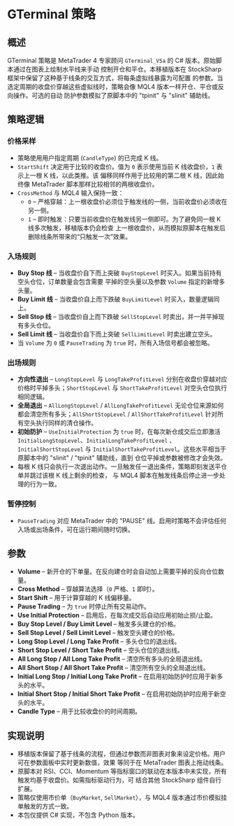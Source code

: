 # GTerminal 策略

## 概述
GTerminal 策略是 MetaTrader 4 专家顾问 `GTerminal_V5a` 的 C# 版本。原始脚本通过在图表上绘制水平线来手动
控制开仓和平仓。本移植版本在 StockSharp 框架中保留了这种基于线条的交互方式，将每条虚拟线暴露为可配置
的参数。当选定周期的收盘价穿越这些虚拟线时，策略会像 MQL4 版本一样开仓、平仓或反向操作。可选的自动
防护参数模拟了原脚本中的 "tpinit" 与 "slinit" 辅助线。

## 策略逻辑
### 价格采样
* 策略使用用户指定周期 (`CandleType`) 的已完成 K 线。
* `StartShift` 决定用于比较的收盘价。值为 `0` 表示使用当前 K 线收盘价，`1` 表示上一根 K 线，以此类推。该
偏移同样作用于比较用的第二根 K 线，因此始终像 MetaTrader 脚本那样比较相邻的两根收盘价。
* `CrossMethod` 与 MQL4 输入保持一致：
  * `0` – 严格穿越：上一根收盘价必须位于触发线的一侧，当前收盘价必须收在另一侧。
  * `1` – 即时触发：只要当前收盘价在触发线另一侧即可。为了避免同一根 K 线多次触发，移植版本仍会检查
上一根收盘价，从而模拟原脚本在触发后删除线条所带来的“只触发一次”效果。

### 入场规则
* **Buy Stop 线** – 当收盘价自下而上突破 `BuyStopLevel` 时买入。如果当前持有空头仓位，订单数量会包含需要
平掉的空头量以及参数 `Volume` 指定的新增多头量。
* **Buy Limit 线** – 当收盘价自上而下跌破 `BuyLimitLevel` 时买入，数量逻辑同上。
* **Sell Stop 线** – 当收盘价自上而下跌破 `SellStopLevel` 时卖出，并一并平掉现有多头仓位。
* **Sell Limit 线** – 当收盘价自下而上突破 `SellLimitLevel` 时卖出建立空头。
* 当 `Volume` 为 `0` 或 `PauseTrading` 为 `true` 时，所有入场信号都会被忽略。

### 出场规则
* **方向性退出** – `LongStopLevel` 与 `LongTakeProfitLevel` 分别在收盘价穿越对应价格时平掉多头；`ShortStopLevel`
与 `ShortTakeProfitLevel` 对空头仓位执行相同逻辑。
* **全局退出** – `AllLongStopLevel` / `AllLongTakeProfitLevel` 无论仓位来源如何都会清空所有多头；`AllShortStopLevel`
/ `AllShortTakeProfitLevel` 针对所有空头执行同样的清仓操作。
* **初始防护** – `UseInitialProtection` 为 `true` 时，在每次新仓成交后立即激活 `InitialLongStopLevel`、`InitialLongTakeProfitLevel`
、`InitialShortStopLevel` 与 `InitialShortTakeProfitLevel`。这些水平相当于原脚本中的 "slinit" / "tpinit" 辅助线，直到
仓位平掉或参数被修改才会失效。
* 每根 K 线只会执行一次退出动作。一旦触发任一退出条件，策略即刻发送平仓单并跳过该根 K 线上剩余的检查，
与 MQL4 脚本在触发线条后停止进一步处理的行为一致。

### 暂停控制
* `PauseTrading` 对应 MetaTrader 中的 "PAUSE" 线。启用时策略不会评估任何入场或出场条件，可在运行期间随时切换。

## 参数
* **Volume** – 新开仓的下单量。在反向建仓时会自动加上需要平掉的反向仓位数量。
* **Cross Method** – 穿越算法选择（`0` 严格、`1` 即时）。
* **Start Shift** – 用于计算穿越的 K 线偏移量。
* **Pause Trading** – 为 `true` 时停止所有交易动作。
* **Use Initial Protection** – 启用后，在每次成交后自动应用初始止损/止盈。
* **Buy Stop Level / Buy Limit Level** – 触发多头建仓的价格。
* **Sell Stop Level / Sell Limit Level** – 触发空头建仓的价格。
* **Long Stop Level / Long Take Profit** – 多头仓位的退出线。
* **Short Stop Level / Short Take Profit** – 空头仓位的退出线。
* **All Long Stop / All Long Take Profit** – 清空所有多头的全局退出线。
* **All Short Stop / All Short Take Profit** – 清空所有空头的全局退出线。
* **Initial Long Stop / Initial Long Take Profit** – 在启用初始防护时应用于新多头的水平。
* **Initial Short Stop / Initial Short Take Profit** – 在启用初始防护时应用于新空头的水平。
* **Candle Type** – 用于比较收盘价的时间周期。

## 实现说明
* 移植版本保留了基于线条的流程，但通过参数而非图表对象来设定价格。用户可在参数面板中实时更新数值，效果
等同于在 MetaTrader 图表上拖动线条。
* 原脚本对 RSI、CCI、Momentum 等指标窗口的联动在本版本中未实现，所有触发均基于收盘价。如需指标驱动行为，可
结合其他 StockSharp 组件自行扩展。
* 策略仅使用市价单（`BuyMarket`, `SellMarket`），与 MQL4 版本通过市价模拟挂单触发的方式一致。
* 本包仅提供 C# 实现，不包含 Python 版本。
